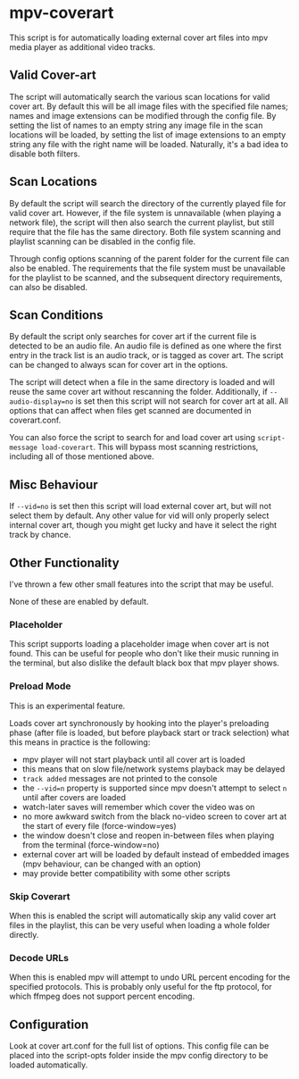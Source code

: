 # mpv-coverart

This script is for automatically loading external cover art files into mpv media player as additional video tracks.

## Valid Cover-art
The script will automatically search the various scan locations for valid cover art. By default this will be all image files with the specified file names; names and image extensions can be modified through the config file. By setting the list of names to an empty string any image file in the scan locations will be loaded, by setting the list of image extensions to an empty string any file with the right name will be loaded. Naturally, it's a bad idea to disable both filters.


## Scan Locations
By default the script will search the directory of the currently played file for valid cover art. However, if the file system is unnavailable (when playing a network file), the script will then also search the current playlist, but still require that the file has the same directory. Both file system scanning and playlist scanning can be disabled in the config file.

Through config options scanning of the parent folder for the current file can also be enabled. The requirements that the file system must be unavailable for the playlist to be scanned, and the subsequent directory requirements, can also be disabled.


## Scan Conditions
By default the script only searches for cover art if the current file is detected to be an audio file. An audio file is defined as one where the first entry in the track list is an audio track, or is tagged as cover art. The script can be changed to always scan for cover art in the options. 

The script will detect when a file in the same directory is loaded and will reuse the same cover art without rescanning the folder. Additionally, if `--audio-display=no` is set then this script will not search for cover art at all. All options that can affect when files get scanned are documented in coverart.conf.

You can also force the script to search for and load cover art using `script-message load-coverart`. This will bypass most scanning restrictions, including all of those mentioned above.

## Misc Behaviour
If `--vid=no` is set then this
script will load external cover art, but will not select them by default. Any other value for vid will only
properly select internal cover art, though you might get lucky and have it select the right track by chance.


## Other Functionality
I've thrown a few other small features into the script that may be useful.

None of these are enabled by default.

### Placeholder
This script supports loading a placeholder image when cover art is not found. This can be useful for people who don't like their music running in the terminal, but also dislike the default black box that mpv player shows.

### Preload Mode
This is an experimental feature.

Loads cover art synchronously by hooking into the player's preloading phase
(after file is loaded, but before playback start or track selection)
what this means in practice is the following:
* mpv player will not start playback until all cover art is loaded
* this means that on slow file/network systems playback may be delayed
* `track added` messages are not printed to the console
* the `--vid=n` property is supported since mpv doesn't attempt to select `n` until after covers are loaded
* watch-later saves will remember which cover the video was on
* no more awkward switch from the black no-video screen to cover art at the start of every file (force-window=yes)
* the window doesn't close and reopen in-between files when playing from the terminal (force-window=no)
* external cover art will be loaded by default instead of embedded images (mpv behaviour, can be changed with an option)
* may provide better compatibility with some other scripts

### Skip Coverart
When this is enabled the script will automatically skip any valid cover art files in the playlist, this can be very useful when loading a whole folder directly.

### Decode URLs
When this is enabled mpv will attempt to undo URL percent encoding for the specified protocols. This is probably only useful for the ftp protocol, for which ffmpeg does not support percent encoding.

## Configuration
Look at cover art.conf for the full list of options. This config file can be placed into the script-opts folder inside the mpv config directory to be loaded automatically.

